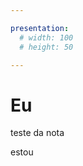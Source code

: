 ```yaml
---

presentation:
  # width: 100
  # height: 50

---
```


<!-- slide  -->
# Eu
<!-- slide  -->
teste da nota
<!-- slide vertical=true -->
estou
